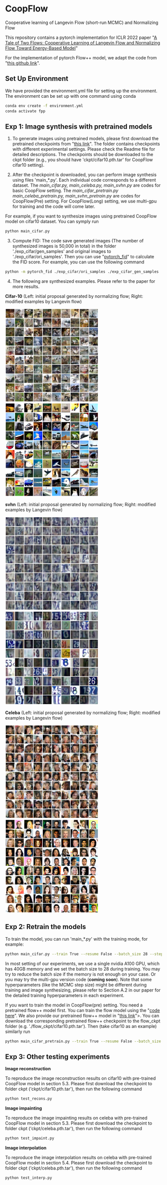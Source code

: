 # CoopFlow
Cooperative learning of Langevin Flow (short-run MCMC) and Normalizing Flow

This repository contains a pytorch implementation for ICLR 2022 paper "[A Tale of Two Flows: Cooperative Learning of Langevin Flow and Normalizing Flow Toward Energy-Based Model](https://openreview.net/forum?id=31d5RLCUuXC&referrer=%5BAuthor%20Console%5D(%2Fgroup%3Fid%3DICLR.cc%2F2022%2FConference%2FAuthors%23your-submissions))"

For the implementation of pytorch Flow++ model, we adapt the code from "[this github link](https://github.com/chrischute/flowplusplus)".

## Set Up Environment
We have provided the environment.yml file for setting up the environment. The environment can be set up with one command using conda

```bash
conda env create -f environment.yml
conda activate fpp
```

## Exp 1: Image synthesis with pretrained models
1. To generate images using pretrained models, please first download the pretrained checkpoints from "[this link](https://drive.google.com/drive/folders/1NY5NA7wIguuGEnH4jo-vQ4f4fxFyC-58?usp=sharing)". The folder contains checkpoints with different experimental settings. Please check the Readme file for detailed descriptions. The checkpoints should be downloaded to the ckpt folder (e.g., you should have 'ckpt/cifar10.pth.tar' for CoopFlow cifar10 setting).

2. After the checkpoint is downloaded, you can perform image synthesis using files 'main_\*.py'. Each individual code corresponds to a different dataset. The *main_cifar.py, main_celeba.py, main_svhn.py* are codes for basic CoopFlow setting. The *main_cifar_pretrain.py main_celeba_pretrain.py, main_svhn_pretrain.py* are codes for CoopFlow(Pre) setting. For CoopFlow(Long) setting, we use multi-gpu for training and the code will come later.  

For example, if you want to synthesize images using pretrained CoopFlow model on cifar10 dataset. You can symply run
```bash
python main_cifar.py
```

3. Compute FID: The code save generated images (The number of synthesized images is 50,000 in total) in the folder './exp_cifar/gen_samples' and original images to './exp_cifar/ori_samples'. Then you can use "[pytorch_fid](https://github.com/mseitzer/pytorch-fid)" to calculate the FID score. For example, you can use the following command
```bash
python -m pytorch_fid ./exp_cifar/ori_samples ./exp_cifar_gen_samples
```

4. The following are synthesized examples. Please refer to the paper for more results.

**Cifar-10** (Left: initial proposal generated by normalizing flow; Right: modified examples by Langevin flow) 

<img src="/images/cifar_flow.png" width="300"/> <img src="/images/Cifar10.png" width="300"/> 

**svhn** (Left: initial proposal generated by normalizing flow; Right: modified examples by Langevin flow) 

<img src="/images/SVHN_flow35.png" width="300"/> <img src="/images/SVHN.png" width="300"/>

**Celeba** (Left: initial proposal generated by normalizing flow; Right: modified examples by Langevin flow) 

<img src="/images/Celeba_flow44.png" width="300"/> <img src="/images/Celeba32.png" width="300"/>


## Exp 2: Retrain the models
To train the model, you can run 'main_\*.py' with the training mode, for example:
```bash
python main_cifar.py --train True --resume False --batch_size 28 --step_size 0.03
```
In most setting of our experiments, we use a single nvidia A100 GPU, which has 40GB memory and we set the batch size to 28 during training. You may try to reduce the batch size if the memory is not enough on your case. Or you may try the multi-gpu version code (**coming soon**).
Note that some hyperparameters (like the MCMC step size) might be different during training and image synthesizing, please refer to Section A.2 in our paper for the detailed training hyperparameters in each experiment.

If you want to train the model in CoopFlow(pre) setting. You need a pretrained flow++ model first. You can train the flow model using the "[code here](https://github.com/chrischute/flowplusplus)". We also provide our pretrained flow++ model in "[this link](https://drive.google.com/drive/folders/1NY5NA7wIguuGEnH4jo-vQ4f4fxFyC-58?usp=sharing)">. You can download the corresponding pretrained flow++ checkpoint to the flow_ckpt folder (e.g. './flow_ckpt/cifar10.pth.tar'). Then  (take cifar10 as an example) similarly run
```bash
python main_cifar_pretrain.py --train True --resume False --batch_size 28 --step_size 0.03
```



## Exp 3: Other testing experiments
**Image reconstruction**

To reproduce the image reconstruction results on cifar10 with pre-trained CoopFlow model in section 5.3. Please first download the checkpoint to folder ckpt ('ckpt/cifar10.pth.tar'), then run the following command
```bash
python test_recons.py
```

**Image impainting**

To reproduce the image impainting results on celeba with pre-trained CoopFlow model in section 5.3. Please first download the checkpoint to folder ckpt ('ckpt/celeba.pth.tar'), then run the following command
```bash
python test_impaint.py
```

**Image interpolation**

To reproduce the image interpolation results on celeba with pre-trained CoopFlow model in section 5.4. Please first download the checkpoint to folder ckpt ('ckpt/celeba.pth.tar'), then run the following command
```bash
python test_interp.py
```

